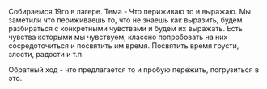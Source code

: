 Собираемся 19го в лагере.
Тема - Что периживаю  то и выражаю.
Мы заметили что периживаешь то, что не знаешь как выразить, будем разбираться с конкретными чувствами и будем их выражать.
Есть чувства которыми мы чувствуем, классно попробовать на них сосредоточиться и посвятить им время. Посвятить время грусти, злости, радости и т.п.

Обратный ход - что предлагается то и пробую пережить, погрузиться в это.